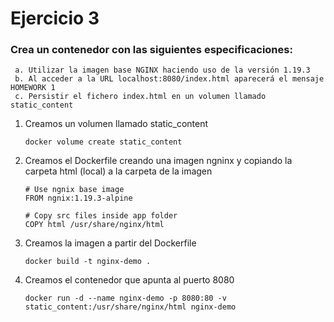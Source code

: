# Ejercicio 3
   
 ###  Crea un contenedor con las siguientes especificaciones: 
     a. Utilizar la imagen base NGINX haciendo uso de la versión 1.19.3
     b. Al acceder a la URL localhost:8080/index.html aparecerá el mensaje HOMEWORK 1
     c. Persistir el fichero index.html en un volumen llamado static_content 

1. Creamos un volumen llamado static_content 
      ```
      docker volume create static_content
      ```
2. Creamos el Dockerfile creando una imagen ngninx y copiando la carpeta html (local) a la carpeta de la imagen
      ```
      # Use ngnix base image
      FROM ngnix:1.19.3-alpine
      ```
      ```
      # Copy src files inside app folder
      COPY html /usr/share/nginx/html 
      ```

3. Creamos la imagen a partir del Dockerfile 
    ```
    docker build -t nginx-demo .
    ```
4. Creamos el contenedor que apunta al puerto 8080
    ```
    docker run -d --name nginx-demo -p 8080:80 -v static_content:/usr/share/nginx/html nginx-demo
    ```
